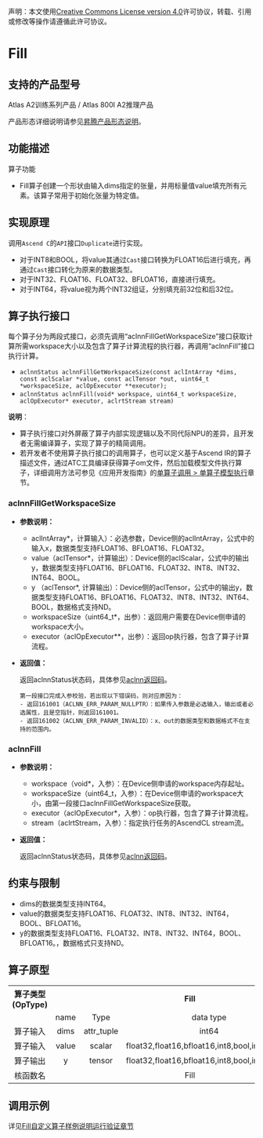 声明：本文使用[Creative Commons License version 4.0](https://creativecommons.org/licenses/by/4.0/legalcode)许可协议，转载、引用或修改等操作请遵循此许可协议。

# Fill

## 支持的产品型号

Atlas A2训练系列产品 / Atlas 800I A2推理产品

产品形态详细说明请参见[昇腾产品形态说明](https://www.hiascend.com/document/redirect/CannCommunityProductForm)。

## 功能描述

算子功能

-  Fill算子创建一个形状由输入dims指定的张量，并用标量值value填充所有元素。该算子常用于初始化张量为特定值。

## 实现原理

调用`Ascend C`的`API`接口`Duplicate`进行实现。

- 对于INT8和BOOL，将value其通过`Cast`接口转换为FLOAT16后进行填充，再通过`Cast`接口转化为原来的数据类型。
- 对于INT32、FLOAT16、FLOAT32、BFLOAT16，直接进行填充。
- 对于INT64，将value视为两个INT32组证，分别填充前32位和后32位。

## 算子执行接口

每个算子分为两段式接口，必须先调用“aclnnFillGetWorkspaceSize”接口获取计算所需workspace大小以及包含了算子计算流程的执行器，再调用“aclnnFill”接口执行计算。

* `aclnnStatus aclnnFillGetWorkspaceSize(const aclIntArray *dims, const aclScalar *value, const aclTensor *out, uint64_t *workspaceSize, aclOpExecutor **executor);`
* `aclnnStatus aclnnFill(void* workspace, uint64_t workspaceSize, aclOpExecutor* executor, aclrtStream stream)`

**说明**：

- 算子执行接口对外屏蔽了算子内部实现逻辑以及不同代际NPU的差异，且开发者无需编译算子，实现了算子的精简调用。
- 若开发者不使用算子执行接口的调用算子，也可以定义基于Ascend IR的算子描述文件，通过ATC工具编译获得算子om文件，然后加载模型文件执行算子，详细调用方法可参见《应用开发指南》的[单算子调用 > 单算子模型执行](https://hiascend.com/document/redirect/CannCommunityCppOpcall)章节。

### aclnnFillGetWorkspaceSize

- **参数说明：**

  - aclIntArray\*，计算输入）：必选参数，Device侧的aclIntArray，公式中的输入x，数据类型支持FLOAT16、BFLOAT16、FLOAT32。
  - value（aclTensor\*，计算输出）：Device侧的aclScalar，公式中的输出y，数据类型支持FLOAT16、BFLOAT16、FLOAT32、INT8、INT32、INT64、BOOL。
  - y （aclTensor\*, 计算输出）：Device侧的aclTensor，公式中的输出y，数据类型支持FLOAT16、BFLOAT16、FLOAT32、INT8、INT32、INT64、BOOL，数据格式支持ND。
  - workspaceSize（uint64\_t\*，出参）：返回用户需要在Device侧申请的workspace大小。
  - executor（aclOpExecutor\*\*，出参）：返回op执行器，包含了算子计算流程。
- **返回值：**

  返回aclnnStatus状态码，具体参见[aclnn返回码](https://www.hiascend.com/document/detail/zh/CANNCommunityEdition/800alpha003/apiref/aolapi/context/common/aclnn%E8%BF%94%E5%9B%9E%E7%A0%81_fuse.md)。

  ```
  第一段接口完成入参校验，若出现以下错误码，则对应原因为：
  - 返回161001（ACLNN_ERR_PARAM_NULLPTR）：如果传入参数是必选输入，输出或者必选属性，且是空指针，则返回161001。
  - 返回161002（ACLNN_ERR_PARAM_INVALID）：x、out的数据类型和数据格式不在支持的范围内。
  ```

### aclnnFill

- **参数说明：**

  - workspace（void\*，入参）：在Device侧申请的workspace内存起址。
  - workspaceSize（uint64\_t，入参）：在Device侧申请的workspace大小，由第一段接口aclnnFillGetWorkspaceSize获取。
  - executor（aclOpExecutor\*，入参）：op执行器，包含了算子计算流程。
  - stream（aclrtStream，入参）：指定执行任务的AscendCL stream流。
- **返回值：**

  返回aclnnStatus状态码，具体参见[aclnn返回码](https://www.hiascend.com/document/detail/zh/CANNCommunityEdition/800alpha003/apiref/aolapi/context/common/aclnn%E8%BF%94%E5%9B%9E%E7%A0%81_fuse.md)。


## 约束与限制

- dims的数据类型支持INT64。
- value的数据类型支持FLOAT16、FLOAT32、INT8、INT32、INT64，BOOL、BFLOAT16。
- y的数据类型支持FLOAT16、FLOAT32、INT8、INT32、INT64，BOOL、BFLOAT16。，数据格式只支持ND。

## 算子原型

<table>
<tr><th align="center">算子类型(OpType)</th><th colspan="4" align="center">Fill</th></tr> 
<tr><td align="center"> </td><td align="center">name</td><td align="center">Type</td><td align="center">data type</td><td align="center">format</td></tr>  
<tr><td rowspan="2" align="center">算子输入</td>
 
<tr><td align="center">dims</td><td align="center">attr_tuple</td><td align="center">int64</td><td align="center">-</td></tr>  

<tr><td rowspan="2" align="center">算子输入</td>
 
<tr><td align="center">value</td><td align="center">scalar</td><td align="center">float32,float16,bfloat16,int8,bool,int64,int32</td><td align="center">-</td></tr>  

<tr><td rowspan="1" align="center">算子输出</td>
<td align="center">y</td><td align="center">tensor</td><td align="center">float32,float16,bfloat16,int8,bool,int64,int32</td><td align="center">ND</td></tr>  
<tr><td rowspan="1" align="center">核函数名</td><td colspan="4" align="center">Fill</td></tr>  
</table>

## 调用示例

详见[Fill自定义算子样例说明运行验证章节](../README.md#运行验证)